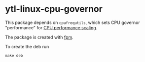 # ytl-linux-cpu-governor

This package depends on `cpufrequtils`, which sets CPU governor "performance" for
[CPU performance scaling](https://www.kernel.org/doc/html/latest/admin-guide/pm/cpufreq.html).

The package is created with [fpm](https://github.com/jordansissel/fpm).

To create the deb run

`make deb`
